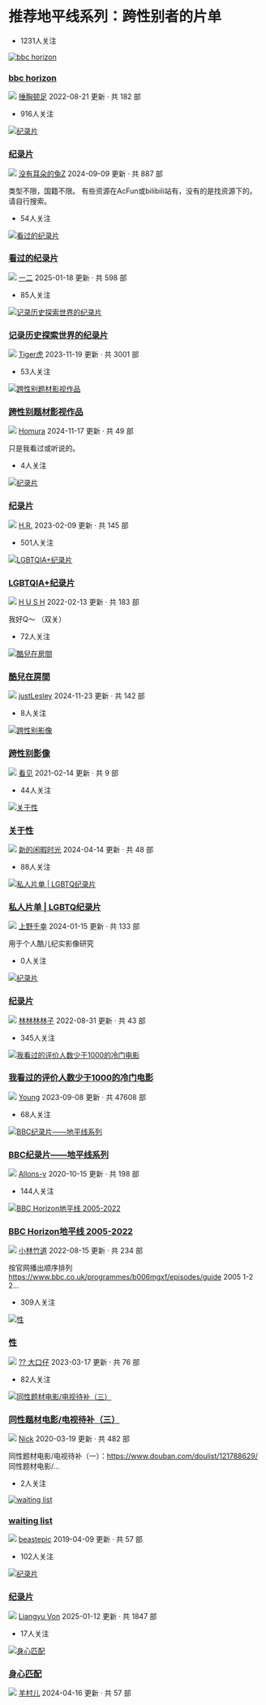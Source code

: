 # 推荐地平线系列：跨性别者的片单

- 1231人关注

[![bbc horizon](https://img1.doubanio.com/dae/merged_cover/img_handler/doulist_cover/round_rec/640762-20220821033758)](https://www.douban.com/doulist/640762/)

### [bbc horizon](https://www.douban.com/doulist/640762/)

[![](https://img3.doubanio.com/icon/u3611278-2.jpg)](https://www.douban.com/people/3611278/) [捶胸顿足](https://www.douban.com/people/3611278/) 2022-08-21 更新 · 共 182 部

- 916人关注

[![纪录片](https://img3.doubanio.com/dae/merged_cover/img_handler/doulist_cover/round_rec/4057028-20240909112417)](https://www.douban.com/doulist/4057028/)

### [纪录片](https://www.douban.com/doulist/4057028/)

[![](https://img3.doubanio.com/icon/u3516023-27.jpg)](https://www.douban.com/people/3516023/) [没有耳朵的兔Z](https://www.douban.com/people/3516023/) 2024-09-09 更新 · 共 887 部

类型不限，国籍不限。 有些资源在AcFun或bilibili站有，没有的是找资源下的。 请自行搜索。

- 54人关注

[![看过的纪录片](https://img3.doubanio.com/view/elanor_image/raw/public/FEB039K2.jpg)](https://www.douban.com/doulist/151821770/)

### [看过的纪录片](https://www.douban.com/doulist/151821770/)

[![](https://img3.doubanio.com/icon/u203885322-7.jpg)](https://www.douban.com/people/203885322/) [一二](https://www.douban.com/people/203885322/) 2025-01-18 更新 · 共 598 部

- 85人关注

[![记录历史探索世界的纪录片](https://img1.doubanio.com/dae/merged_cover/img_handler/doulist_cover/round_rec/139476652-20231119224718)](https://www.douban.com/doulist/139476652/)

### [记录历史探索世界的纪录片](https://www.douban.com/doulist/139476652/)

[![](https://img2.doubanio.com/icon/u170664257-1.jpg)](https://www.douban.com/people/170664257/) [Tiger虎](https://www.douban.com/people/170664257/) 2023-11-19 更新 · 共 3001 部

- 53人关注

[![跨性别题材影视作品](https://img9.doubanio.com/dae/merged_cover/img_handler/doulist_cover/round_rec/138047360-20241117090006)](https://www.douban.com/doulist/138047360/)

### [跨性别题材影视作品](https://www.douban.com/doulist/138047360/)

[![](https://img1.doubanio.com/icon/u119903016-49.jpg)](https://www.douban.com/people/119903016/) [Homura](https://www.douban.com/people/119903016/) 2024-11-17 更新 · 共 49 部

只是我看过或听说的。

- 4人关注

[![纪录片](https://img1.doubanio.com/dae/merged_cover/img_handler/doulist_cover/round_rec/137924435-20230209144508)](https://www.douban.com/doulist/137924435/)

### [纪录片](https://www.douban.com/doulist/137924435/)

[![](https://img3.doubanio.com/icon/u191711244-3.jpg)](https://www.douban.com/people/191711244/) [H.R.](https://www.douban.com/people/191711244/) 2023-02-09 更新 · 共 145 部

- 501人关注

[![LGBTQIA+纪录片](https://img9.doubanio.com/dae/merged_cover/img_handler/doulist_cover/round_rec/136424687-20220213202555)](https://www.douban.com/doulist/136424687/)

### [LGBTQIA+纪录片](https://www.douban.com/doulist/136424687/)

[![](https://img2.doubanio.com/icon/u42695743-51.jpg)](https://www.douban.com/people/cancer33/) [H U S H](https://www.douban.com/people/cancer33/) 2022-02-13 更新 · 共 183 部

我好Q～ （双关）

- 72人关注

[![酷兒在房間](https://img1.doubanio.com/dae/merged_cover/img_handler/doulist_cover/round_rec/135970820-20241123110639)](https://www.douban.com/doulist/135970820/)

### [酷兒在房間](https://www.douban.com/doulist/135970820/)

[![](https://img2.doubanio.com/icon/u147692503-1.jpg)](https://www.douban.com/people/147692503/) [justLesley](https://www.douban.com/people/147692503/) 2024-11-23 更新 · 共 142 部

- 8人关注

[![跨性别影像](https://img9.doubanio.com/dae/merged_cover/img_handler/doulist_cover/round_rec/135955913-20210214000534)](https://www.douban.com/doulist/135955913/)

### [跨性别影像](https://www.douban.com/doulist/135955913/)

[![](https://img9.doubanio.com/icon/u142933180-15.jpg)](https://www.douban.com/people/142933180/) [看见](https://www.douban.com/people/142933180/) 2021-02-14 更新 · 共 9 部

- 44人关注

[![关于性](https://img3.doubanio.com/dae/merged_cover/img_handler/doulist_cover/round_rec/134181388-20240414200917)](https://www.douban.com/doulist/134181388/)

### [关于性](https://www.douban.com/doulist/134181388/)

[![](https://img1.doubanio.com/icon/u73056947-19.jpg)](https://www.douban.com/people/73056947/) [新的闲暇时光](https://www.douban.com/people/73056947/) 2024-04-14 更新 · 共 48 部

- 88人关注

[![私人片单 |  LGBTQ纪录片](https://img3.doubanio.com/dae/merged_cover/img_handler/doulist_cover/round_rec/133896367-20240115203003)](https://www.douban.com/doulist/133896367/)

### [私人片单 | LGBTQ纪录片](https://www.douban.com/doulist/133896367/)

[![](https://img1.doubanio.com/icon/u16802950-40.jpg)](https://www.douban.com/people/fiftin/) [上野千幸](https://www.douban.com/people/fiftin/) 2024-01-15 更新 · 共 133 部

用于个人酷儿纪实影像研究

- 0人关注

[![纪录片](https://img9.doubanio.com/dae/merged_cover/img_handler/doulist_cover/round_rec/128496107-20220831212846)](https://www.douban.com/doulist/128496107/)

### [纪录片](https://www.douban.com/doulist/128496107/)

[![](https://img2.doubanio.com/icon/u216971087-1.jpg)](https://www.douban.com/people/216971087/) [林林林林子](https://www.douban.com/people/216971087/) 2022-08-31 更新 · 共 43 部

- 345人关注

[![我看过的评价人数少于1000的冷门电影](https://img9.doubanio.com/dae/merged_cover/img_handler/doulist_cover/round_rec/128029653-20230908005055)](https://www.douban.com/doulist/128029653/)

### [我看过的评价人数少于1000的冷门电影](https://www.douban.com/doulist/128029653/)

[![](https://img3.doubanio.com/icon/u50763189-2.jpg)](https://www.douban.com/people/50763189/) [Young](https://www.douban.com/people/50763189/) 2023-09-08 更新 · 共 47608 部

- 68人关注

[![BBC纪录片——地平线系列](https://img9.doubanio.com/view/elanor_image/raw/public/94324494.jpg)](https://www.douban.com/doulist/127814631/)

### [BBC纪录片——地平线系列](https://www.douban.com/doulist/127814631/)

[![](https://img3.doubanio.com/icon/u179598297-7.jpg)](https://www.douban.com/people/179598297/) [Allons-y](https://www.douban.com/people/179598297/) 2020-10-15 更新 · 共 198 部

- 144人关注

[![BBC Horizon地平线 2005-2022](https://img9.doubanio.com/dae/merged_cover/img_handler/doulist_cover/round_rec/122971227-20220815095044)](https://www.douban.com/doulist/122971227/)

### [BBC Horizon地平线 2005-2022](https://www.douban.com/doulist/122971227/)

[![](https://img9.doubanio.com/icon/u2222899-116.jpg)](https://www.douban.com/people/sogalin/) [小林竹道](https://www.douban.com/people/sogalin/) 2022-08-15 更新 · 共 234 部

按官网播出顺序排列 https://www.bbc.co.uk/programmes/b006mgxf/episodes/guide 2005 1-2 2...

- 309人关注

[![性](https://img1.doubanio.com/dae/merged_cover/img_handler/doulist_cover/round_rec/122822383-20230317210538)](https://www.douban.com/doulist/122822383/)

### [性](https://www.douban.com/doulist/122822383/)

[![](https://img2.doubanio.com/icon/u138473459-1.jpg)](https://www.douban.com/people/138473459/) [?? 大口仔](https://www.douban.com/people/138473459/) 2023-03-17 更新 · 共 76 部

- 82人关注

[![同性题材电影/电视待补（三）](https://img3.doubanio.com/dae/merged_cover/img_handler/doulist_cover/round_rec/121992577-20200319042602)](https://www.douban.com/doulist/121992577/)

### [同性题材电影/电视待补（三）](https://www.douban.com/doulist/121992577/)

[![](https://img9.doubanio.com/icon/u45927824-15.jpg)](https://www.douban.com/people/45927824/) [Nick](https://www.douban.com/people/45927824/) 2020-03-19 更新 · 共 482 部

同性题材电影/电视待补（一）：https://www.douban.com/doulist/121788629/ 同性题材电影/...

- 2人关注

[![waiting list](https://img9.doubanio.com/dae/merged_cover/img_handler/doulist_cover/round_rec/112871769-20190409144124)](https://www.douban.com/doulist/112871769/)

### [waiting list](https://www.douban.com/doulist/112871769/)

[![](https://img3.doubanio.com/icon/u191944901-3.jpg)](https://www.douban.com/people/191944901/) [beastepic](https://www.douban.com/people/191944901/) 2019-04-09 更新 · 共 57 部

- 102人关注

[![纪录片](https://img2.doubanio.com/dae/merged_cover/img_handler/doulist_cover/round_rec/112630646-20250112230531)](https://www.douban.com/doulist/112630646/)

### [纪录片](https://www.douban.com/doulist/112630646/)

[![](https://img3.doubanio.com/icon/u119624385-3.jpg)](https://www.douban.com/people/119624385/) [Liangyu Von](https://www.douban.com/people/119624385/) 2025-01-12 更新 · 共 1847 部

- 17人关注

[![身心匹配](https://img9.doubanio.com/dae/merged_cover/img_handler/doulist_cover/round_rec/108538869-20240416192914)](https://www.douban.com/doulist/108538869/)

### [身心匹配](https://www.douban.com/doulist/108538869/)

[![](https://img3.doubanio.com/icon/u80633691-13.jpg)](https://www.douban.com/people/fsheep/) [羊村儿](https://www.douban.com/people/fsheep/) 2024-04-16 更新 · 共 57 部